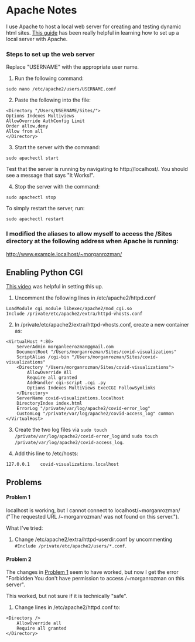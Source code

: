 # Apache Notes

I use Apache to host a local web server for creating and testing dynamic html sites.
[This guide](https://osxdaily.com/2012/09/02/start-apache-web-server-mac-os-x/) has been really helpful in learning how to set up a local server with Apache.

### Steps to set up the web server
Replace "USERNAME" with the appropriate user name.

1. Run the following command: 
```shell
sudo nano /etc/apache2/users/USERNAME.conf
```
2. Paste the following into the file:
```
<Directory "/Users/USERNAME/Sites/">
Options Indexes Multiviews
AllowOverride AuthConfig Limit
Order allow,deny
Allow from all
</Directory>
```
3. Start the server with the command:
```shell
sudo apachectl start
```  
Test that the server is running by navigating to http://localhost/. You should see a message that says "It Works!".

4. Stop the server with the command:
```shell
sudo apachectl stop
```  
To simply restart the server, run:
```shell
sudo apachectl restart
```

### I modified the aliases to allow myself to access the /Sites directory at the following address when Apache is running:
http://www.example.localhost/~morganrozman/

## Enabling Python CGI

[This video](https://www.youtube.com/watch?v=OQeJ_GZAYCg) was helpful in setting this up.

1. Uncomment the following lines in /etc/apache2/httpd.conf
```
LoadModule cgi_module libexec/apache2/mod_cgi.so
Include /private/etc/apache2/extra/httpd-vhosts.conf
```

2. In /private/etc/apache2/extra/httpd-vhosts.conf, create a new container as:
```
<VirtualHost *:80>
    ServerAdmin morganleerozman@gmail.com
    DocumentRoot "/Users/morganrozman/Sites/covid-visualizations"
    ScriptAlias /cgi-bin "/Users/morganrozman/Sites/covid-visualizations"
    <Directory "/Users/morganrozman/Sites/covid-visualizations">
        AllowOverride All
        Require all granted
        AddHandler cgi-script .cgi .py
        Options Indexes MultiViews ExecCGI FollowSymlinks
    </Directory>
    ServerName covid-visualizations.localhost
    DirectoryIndex index.html
    ErrorLog "/private/var/log/apache2/covid-error_log"
    CustomLog "/private/var/log/apache2/covid-access_log" common
</VirtualHost>
```

3. Create the two log files via ```sudo touch /private/var/log/apache2/covid-error_log``` and ```sudo touch /private/var/log/apache2/covid-access_log```.

4. Add this line to /etc/hosts:
```
127.0.0.1    covid-visualizations.localhost
```

## Problems

#### Problem 1
localhost is working, but I cannot connect to localhost/~morganrozman/ ("The requested URL /~morganrozman/ was not found on this server.").

What I've tried:

1. Change /etc/apache2/extra/httpd-userdir.conf by uncommenting ```#Include /private/etc/apache2/users/*.conf```.

#### Problem 2
The changes in [Problem 1](problem-1--fixed) seem to have worked, but now I get the error "Forbidden You don't have permission to access /~morganrozman on this server".  

This worked, but not sure if it is technically "safe".

1. Change lines in /etc/apache2/httpd.conf to:
```
<Directory />
    AllowOverride all
    Require all granted
</Directory>
```
